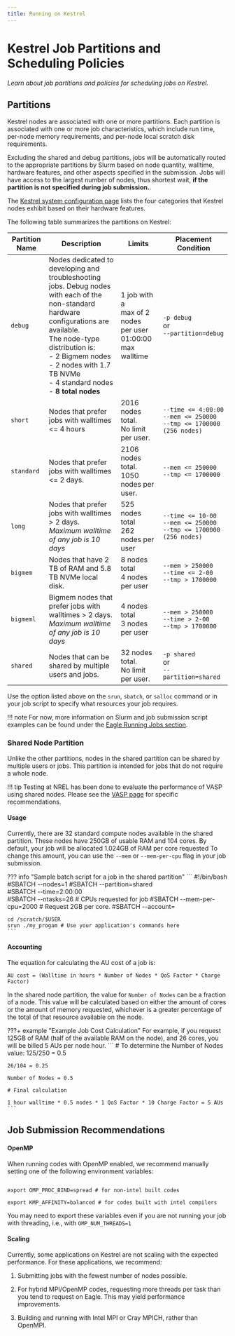 ```yaml
---
title: Running on Kestrel
---
```

# Kestrel Job Partitions and Scheduling Policies

*Learn about job partitions and policies for scheduling jobs on Kestrel.*

## Partitions

Kestrel nodes are associated with one or more partitions.  Each partition is associated with one or more job characteristics, which include run time, per-node memory requirements, and per-node local scratch disk requirements.

Excluding the shared and debug partitions, jobs will be automatically routed to the appropriate partitions by Slurm based on node quantity, walltime, hardware features, and other aspects specified in the submission. Jobs will have access to the largest number of nodes, thus shortest wait, **if the partition is not specified during job submission.**.

The [Kestrel system configuration page](https://www.nrel.gov/hpc/kestrel-system-configuration.html) lists the four categories that Kestrel nodes exhibit based on their hardware features. 

The following table summarizes the partitions on Kestrel:


| Partition Name | Description   | Limits | Placement Condition |
| -------------- | ------------- | ------ | ------------------- | 
| ```debug```    | Nodes dedicated to developing and <br> troubleshooting jobs. Debug nodes <br> with each of the non-standard <br> hardware configurations are available. <br> The node-type distribution is: <br> - 2 Bigmem nodes <br> - 2 nodes with 1.7 TB NVMe <br> - 4 standard nodes <br> - **8 total nodes** | 1 job with a <br>max of 2 nodes <br>per user <br> 01:00:00 max walltime | ```-p debug``` <br>   or<br>   ```--partition=debug``` |
|```short```     |  Nodes that prefer jobs with walltimes <= 4 hours | 2016 nodes total. <br> No limit per user. | ```--time <= 4:00:00```<br>```--mem <= 250000```<br> ```--tmp <= 1700000 (256 nodes)```| 
| ```standard``` | Nodes that prefer jobs with walltimes <= 2 days. | 2106 nodes total. <br> 1050 nodes per user. | ```--mem <= 250000```<br> ```--tmp <= 1700000```|
| ```long```     | Nodes that prefer jobs with walltimes > 2 days.<br>*Maximum walltime of any job is 10 days*| 525 nodes total<br> 262 nodes per user|  ```--time <= 10-00```<br>```--mem <= 250000```<br>```--tmp <= 1700000 (256 nodes)```|
|```bigmem```    | Nodes that have 2 TB of RAM and 5.8 TB NVMe local disk. | 8 nodes total<br> 4 nodes per user | ```--mem > 250000```<br> ```--time <= 2-00```<br>```--tmp > 1700000 ``` |
|```bigmeml```    | Bigmem nodes that prefer jobs with walltimes > 2 days.<br>*Maximum walltime of any job is 10 days*  | 4 nodes total<br> 3 nodes per user | ```--mem > 250000```<br>```--time > 2-00```<br>```--tmp > 1700000 ``` | 
| ```shared```|  Nodes that can be shared by multiple users and jobs. | 32 nodes total. <br> No limit per user. | ```-p shared``` <br>   or<br>  ```--partition=shared```| 

Use the option listed above on the ```srun```, ```sbatch```, or ```salloc``` command or in your job script to specify what resources your job requires.  

!!! note
    For now, more information on Slurm and job submission script examples can be found under the [Eagle Running Jobs section](../Eagle/Running/index.md).


### Shared Node Partition 

Unlike the other partitions, nodes in the shared partition can be shared by multiple users or jobs. This partition is intended for jobs that do not require a whole node.

!!! tip
    Testing at NREL has been done to evaluate the performance of VASP using shared nodes. Please see the [VASP page](../../Applications/vasp.md#vasp-on-kestrel) for specific recommendations. 

#### Usage

Currently, there are 32 standard compute nodes available in the shared partition. These nodes have 250GB of usable RAM and 104 cores. By default, your job will be allocated 1.024GB of RAM per core requested To change this amount, you can use the ```--mem``` or ```--mem-per-cpu``` flag in your job submission. 

??? info "Sample batch script for a job in the shared partition"
    ```
    #!/bin/bash
    #SBATCH --nodes=1 
    #SBATCH --partition=shared         
    #SBATCH --time=2:00:00    
    #SBATCH --ntasks=26 # CPUs requested for job 
    #SBATCH --mem-per-cpu=2000 # Request 2GB per core.
    #SBATCH --account=<allocation handle>

    cd /scratch/$USER 
    srun ./my_progam # Use your application's commands here  
    ```


#### Accounting

The equation for calculating the AU cost of a job is:

`AU cost = (Walltime in hours * Number of Nodes * QoS Factor * Charge Factor)`

In the shared node partition, the value for `Number of Nodes` can be a fraction of a node. This value will be calculated based on either the amount of cores or the amount of memory requested, whichever is a greater percentage of the total of that resource available on the node.

???+ example "Example Job Cost Calculation"
    For example, if you request 125GB of RAM (half of the available RAM on the node), and 26 cores, you will be billed 5 AUs per node hour.
    ```
    # To determine the Number of Nodes value: 
    125/250 = 0.5

    26/104 = 0.25 

    Number of Nodes = 0.5

    # Final calculation

    1 hour walltime * 0.5 nodes * 1 QoS Factor * 10 Charge Factor = 5 AUs
    ```
    
## Job Submission Recommendations

#### OpenMP

When running codes with OpenMP enabled, we recommend manually setting one of the following environment variables:

```

export OMP_PROC_BIND=spread # for non-intel built codes

export KMP_AFFINITY=balanced # for codes built with intel compilers

```
You may need to export these variables even if you are not running your job with threading, i.e., with `OMP_NUM_THREADS=1`

#### Scaling

Currently, some applications on Kestrel are not scaling with the expected performance. For these applications, we recommend:

1. Submitting jobs with the fewest number of nodes possible.

1. For hybrid MPI/OpenMP codes, requesting more threads per task than you tend to request on Eagle. This may yield performance improvements.
1. Building and running with Intel MPI or Cray MPICH, rather than OpenMPI.


